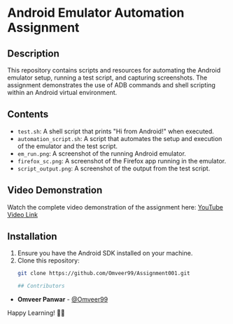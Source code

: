 # Android Emulator Automation Assignment

## Description
This repository contains scripts and resources for automating the Android emulator setup, running a test script, and capturing screenshots. The assignment demonstrates the use of ADB commands and shell scripting within an Android virtual environment.

## Contents
- `test.sh`: A shell script that prints "Hi from Android!" when executed.
- `automation_script.sh`: A script that automates the setup and execution of the emulator and the test script.
- `em_run.png`: A screenshot of the running Android emulator.
- `firefox_sc.png`: A screenshot of the Firefox app running in the emulator.
- `script_output.png`: A screenshot of the output from the test script.

## Video Demonstration
Watch the complete video demonstration of the assignment here: [YouTube Video Link](YOUR_YOUTUBE_LINK_HERE)

## Installation
1. Ensure you have the Android SDK installed on your machine.
2. Clone this repository:
   ```bash
   git clone https://github.com/Omveer99/Assignment001.git

   ## Contributors
- **Omveer Panwar** - [@Omveer99](https://github.com/Omveer99)


Happy Learning! 🍪🎉
